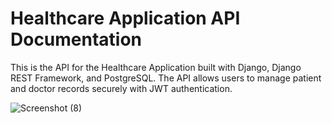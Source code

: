 # Healthcare Application API Documentation

<p>This is the API for the Healthcare Application built with Django, Django REST Framework, and PostgreSQL. The API allows users to manage patient and doctor records securely with JWT authentication.</p>

![Screenshot (8)](https://github.com/user-attachments/assets/11bdd84d-0e31-4d68-a4e4-07962b10a843)


